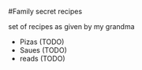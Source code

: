 #Family secret recipes

set of recipes as given by my grandma

* Pizas (TODO)
* Saues (TODO)
* reads (TODO)